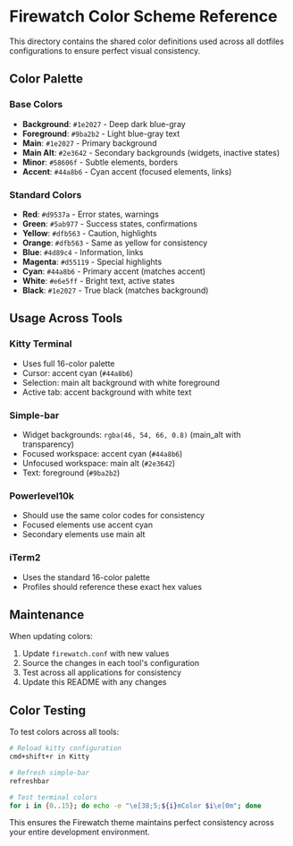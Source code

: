 # Firewatch Color Scheme Reference

This directory contains the shared color definitions used across all dotfiles configurations to ensure perfect visual consistency.

## Color Palette

### Base Colors
- **Background**: `#1e2027` - Deep dark blue-gray
- **Foreground**: `#9ba2b2` - Light blue-gray text
- **Main**: `#1e2027` - Primary background
- **Main Alt**: `#2e3642` - Secondary backgrounds (widgets, inactive states)
- **Minor**: `#58606f` - Subtle elements, borders
- **Accent**: `#44a8b6` - Cyan accent (focused elements, links)

### Standard Colors
- **Red**: `#d9537a` - Error states, warnings
- **Green**: `#5ab977` - Success states, confirmations  
- **Yellow**: `#dfb563` - Caution, highlights
- **Orange**: `#dfb563` - Same as yellow for consistency
- **Blue**: `#4d89c4` - Information, links
- **Magenta**: `#d55119` - Special highlights
- **Cyan**: `#44a8b6` - Primary accent (matches accent)
- **White**: `#e6e5ff` - Bright text, active states
- **Black**: `#1e2027` - True black (matches background)

## Usage Across Tools

### Kitty Terminal
- Uses full 16-color palette
- Cursor: accent cyan (`#44a8b6`)
- Selection: main alt background with white foreground
- Active tab: accent background with white text

### Simple-bar
- Widget backgrounds: `rgba(46, 54, 66, 0.8)` (main_alt with transparency)
- Focused workspace: accent cyan (`#44a8b6`)
- Unfocused workspace: main alt (`#2e3642`)
- Text: foreground (`#9ba2b2`)

### Powerlevel10k
- Should use the same color codes for consistency
- Focused elements use accent cyan
- Secondary elements use main alt

### iTerm2 
- Uses the standard 16-color palette
- Profiles should reference these exact hex values

## Maintenance

When updating colors:
1. Update `firewatch.conf` with new values
2. Source the changes in each tool's configuration
3. Test across all applications for consistency
4. Update this README with any changes

## Color Testing

To test colors across all tools:
```bash
# Reload kitty configuration
cmd+shift+r in Kitty

# Refresh simple-bar
refreshbar

# Test terminal colors
for i in {0..15}; do echo -e "\e[38;5;${i}mColor $i\e[0m"; done
```

This ensures the Firewatch theme maintains perfect consistency across your entire development environment.